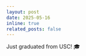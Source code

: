```yaml
---
layout: post
date: 2025-05-16
inline: true
related_posts: false
---
```


Just graduated from USC! 🎓
